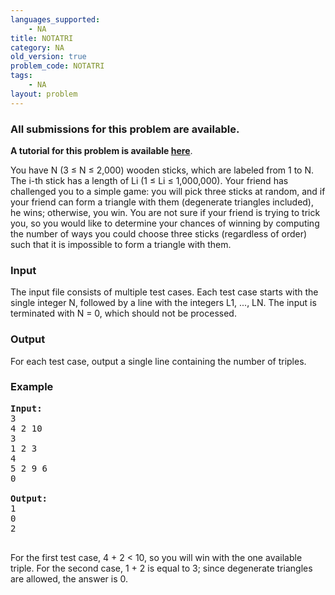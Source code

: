 ```yaml
---
languages_supported:
    - NA
title: NOTATRI
category: NA
old_version: true
problem_code: NOTATRI
tags:
    - NA
layout: problem
---
```

###  All submissions for this problem are available. 

**A tutorial for this problem is available [here](/wiki/tutorial-not-triangle "here")**.

You have N (3 ≤ N ≤ 2,000) wooden sticks, which are labeled from 1 to N. The i-th stick has a length of Li (1 ≤ Li ≤ 1,000,000). Your friend has challenged you to a simple game: you will pick three sticks at random, and if your friend can form a triangle with them (degenerate triangles included), he wins; otherwise, you win. You are not sure if your friend is trying to trick you, so you would like to determine your chances of winning by computing the number of ways you could choose three sticks (regardless of order) such that it is impossible to form a triangle with them.

### Input

The input file consists of multiple test cases. Each test case starts with the single integer N, followed by a line with the integers L1, ..., LN. The input is terminated with N = 0, which should not be processed.

### Output

For each test case, output a single line containing the number of triples.

### Example

<pre><b>Input:</b>
3
4 2 10
3
1 2 3
4
5 2 9 6
0

<b>Output:</b>
1
0
2

</pre>
For the first test case, 4 + 2 &lt; 10, so you will win with the one available triple. For the second case, 1 + 2 is equal to 3; since degenerate triangles are allowed, the answer is 0.
